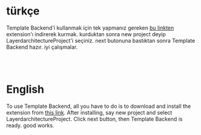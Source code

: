 # türkçe
Template Backend'i kullanmak için tek yapmanız gereken <a href="https://marketplace.visualstudio.com/items?itemName=UmitDogan33.LayeredArchitectureProject">bu linkten</a> extension'ı indirerek kurmak. kurduktan sonra new project deyip  LayerdarchitectureProject'i seçiniz. next butonuna  bastıktan sonra Template Backend hazır. iyi çalışmalar.

<br>
<br>


# English
To use Template Backend, all you have to do is to download and install the extension from <a href="https://marketplace.visualstudio.com/items?itemName=UmitDogan33.LayeredArchitectureProject">this link</a>. After installing, say new project and select LayerdarchitectureProject. Click next button, then Template Backend is ready. good works.